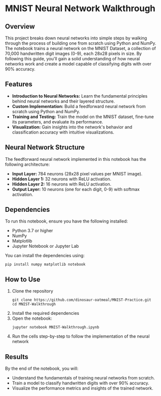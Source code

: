 # MNIST Neural Network Walkthrough

## Overview
This project breaks down neural networks into simple steps by walking through the process of building one from scratch using Python and NumPy. The notebook trains a neural network on the MNIST Dataset, a collection of 70,000 handwritten digit images (0-9), each 28x28 pixels in size. By following this guide, you'll gain a solid understanding of how neural networks work and create a model capable of classifying digits with over 90% accuracy.

## Features
- **Introduction to Neural Networks:** Learn the fundamental principles behind neural networks and their layered structure.
- **Custom Implementation:** Build a feedforward neural network from scratch using Python and NumPy.
- **Training and Testing:** Train the model on the MNIST dataset, fine-tune its parameters, and evaluate its performance.
- **Visualization:** Gain insights into the network's behavior and classification accuracy with intuitive visualizations.

## Neural Network Structure
The feedforward neural network implemented in this notebook has the following architecture:
- **Input Layer:** 784 neurons (28x28 pixel values per MNIST image).
- **Hidden Layer 1:** 32 neurons with ReLU activation.
- **Hidden Layer 2:** 16 neurons with ReLU activation.
- **Output Layer:** 10 neurons (one for each digit, 0-9) with softmax activation.

## Dependencies
To run this notebook, ensure you have the following installed:
- Python 3.7 or higher
- NumPy
- Matplotlib
- Jupyter Notebook or Jupyter Lab

You can install the dependencies using:
```
pip install numpy matplotlib notebook
```

## How to Use

1. Clone the repository
   ```
   git clone https://github.com/dinosaur-oatmeal/MNIST-Practice.git
   cd MNIST-Walkthrough
   ```
2. Install the required dependencies
3. Open the notebook:
   ```
   jupyter notebook MNIST-Walkthrough.ipynb
   ```
4. Run the cells step-by-step to follow the implementation of the neural network

## Results
By the end of the notebook, you will:
* Understand the fundamentals of training neural networks from scratch.
* Train a model to classify handwritten digits with over 90% accuracy.
* Visualize the performance metrics and insights of the trained network.
